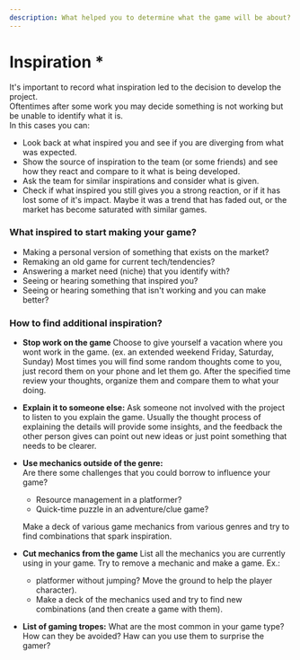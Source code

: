 ```yaml
---
description: What helped you to determine what the game will be about?
---
```


# Inspiration \*

It's important to record what inspiration led to the decision to develop the project.  
Oftentimes after some work you may decide something is not working but be unable to identify what it is.  
In this cases you can:

* Look back at what inspired you and see if you are diverging from what was expected.
* Show the source of inspiration to the team \(or some friends\) and see how they react and compare to it what is being developed.
* Ask the team for similar inspirations and consider what is given.
* Check if what inspired you still gives you a strong reaction, or if it has lost some of it's impact. Maybe it was a trend that has faded out, or the market has become saturated with similar games.

### What inspired to start making your game?

* Making a personal version of something that exists on the market?
* Remaking an old game for current tech/tendencies?
* Answering a market need \(niche\) that you identify with?
* Seeing or hearing something that inspired you?
* Seeing or hearing something that isn't working and you can make better?

### How to find additional inspiration?

* **Stop work on the game** Choose to give yourself a vacation where you wont work in the game. \(ex. an extended weekend Friday, Saturday, Sunday\) Most times you will find some random thoughts come to you, just record them on your phone and let them go. After the specified time review your thoughts, organize them and compare them to what your doing. 
* **Explain it to someone else:** Ask someone not involved with the project to listen to you explain the game. Usually the thought process of explaining the details will provide some insights, and the feedback the other person gives can point out new ideas or just point something that needs to be clearer. 
* **Use mechanics outside of the genre:**   
  Are there some challenges that you could borrow to influence your game?

  *  Resource management in a platformer?
  * Quick-time puzzle in an adventure/clue game?

  Make a deck of various game mechanics from various genres and try to find combinations that spark inspiration.

* **Cut mechanics from the game** List all the mechanics you are currently using in your game. Try to remove a mechanic and make a game. Ex.:
  * platformer without jumping? Move the ground to help the player character\).
  * Make a deck of the mechanics used and try to find new combinations \(and then create a game with them\). 
* **List of gaming tropes:**  What are the most common in your game type? How can they be avoided? Haw can you use them to surprise the gamer?

